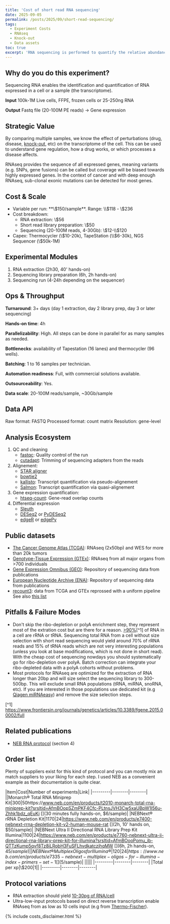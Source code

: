 ```yaml
---
title: 'Cost of short read RNA sequencing'
date: 2025-09-05
permalink: /posts/2025/09/short-read-sequencing/
tags:
  - Experiment Costs
  - RNAseq
  - Knock-out
  - Data assets
toc: true
excerpt: 'RNA sequencing is performed to quantify the relative abundance of various RNA in a sample.'
---
```


## Why do you do this experiment?

Sequencing RNA enables the identification and quantification of RNA expressed in a cell or a sample (the transcriptome).

**Input** 100k-1M Live cells, FFPE, frozen cells or 25-250ng RNA

**Output** Fastq file (20-100M PE reads) -> Gene expression

## Strategic Value

By comparing multiple samples, we know the effect of perturbations (drug, disease, [knock-out](/2025-09-02-single-ko.md), etc) on the transcriptome of the cell. This can be used to understand gene regulation, how a drug works, or which processes a disease affects.

RNAseq provides the sequence of all expressed genes, meaning variants (e.g. SNPs, gene fusions) can be called but coverage will be biased towards highly expressed genes.
In the context of cancer and with deep enough RNAseq, sub-clonal exonic mutations can be detected for most genes.

## Cost & Scale

- Variable per run: **\\$150/sample**. Range: \\$118 - \\$236
- Cost breakdown:
    + RNA extraction: \\$56
    + Short read library preparation: \\$50
    + Sequencing (20-100M reads, 4-30Gb): \\$12-\\$120
- Capex: Thermocycler (\\$10-20k), TapeStation (\\$6-30k), NGS Sequencer (\\$50k-1M)

## Experimental Modules

1. RNA extraction (2h30, 40' hands-on)
2. Sequencing library preparation (6h, 2h hands-on)
3. Sequencing run (4-24h depending on the sequencer)

## Ops & Throughput

**Turnaround**: 3+ days (day 1 extraction, day 2 library prep, day 3 or later sequencing)

**Hands-on time**: 4h

**Parallelizability**: High. All steps can be done in parallel for as many samples as needed.

**Bottlenecks**: availability of Tapestation (16 lanes) and thermocycler (96 wells).

**Batching**: 1 to 16 samples per technician.

**Automation readiness**: Full, with commercial solutions available.

**Outsourceability**: Yes.

**Data scale**: 20-100M reads/sample, ~30Gb/sample

## Data API
Raw format: FASTQ
Processed format: count matrix
Resolution: gene-level

## Analysis Ecosystem

1. QC and cleaning
    - [fastqc](https://www.bioinformatics.babraham.ac.uk/projects/fastqc/): Quality control of the run
    - [cutadapt](https://cutadapt.readthedocs.io/en/stable/): Trimming of sequencing adapters from the reads
2. Alignement:
    - [STAR aligner](https://hbctraining.github.io/Intro-to-rnaseq-hpc-O2/lessons/03_alignment.html)
    - [bowtie2](https://bowtie-bio.sourceforge.net/bowtie2/index.shtml) 
    - [kallisto](https://pachterlab.github.io/kallisto/about): Transcript quantification via pseudo-alignement
    - [Salmon](https://combine-lab.github.io/salmon/): Transcript quantification via quasi-alignement
3. Gene expression quantification:
    - [htseq-count](https://htseq.readthedocs.io/en/release_0.11.1/count.html): Gene-read overlap counts
4. Differential expression
    - [Sleuth](https://pachterlab.github.io/sleuth_walkthroughs/trapnell/analysis.html)
    - [DESeq2](https://bioconductor.org/packages/release/bioc/html/DESeq2.html) or [PyDESeq2](https://pydeseq2.readthedocs.io/en/stable/)
    <!-- - [glmgampoi](https://bioconductor.org/packages/release/bioc/html/glmGamPoi.html) -->
    - [edgeR](https://bioconductor.org/packages/release/bioc/html/edgeR.html) or [edgePy](https://edgepy.readthedocs.io/en/latest/index.html)

## Public datasets

- [The Cancer Genome Atlas (TCGA)](https://www.cancer.gov/ccg/research/genome-sequencing/tcga): RNAseq (2x50bp) and WES for more than 20k tumors
- [Genotype-Tissue Expression (GTEx)](https://gtexportal.org/home/): RNAseq from all major organs from >700 individuals
- [Gene Expression Omnibus (GEO)](https://www.ncbi.nlm.nih.gov/geo/): Repository of sequencing data from publications
- [European Nucleotide Archive (ENA)](https://www.ebi.ac.uk/ena/browser/home): Repository of sequencing data from publications
- [recount3](https://rna.recount.bio/): data from TCGA and GTEx reprossed with a uniform pipeline
See also [this list](https://bigomics.ch/blog/ultimate-guide-to-public-rnaseq-and-sc-rna-seq-databases/)

## Pitfalls & Failure Modes

- Don't skip the ribo-depletion or polyA enrichment step, they represent most of the extration cost but are there for a reason. [>90%](https://www.frontiersin.org/files/Articles/127231/fgene-06-00002-HTML/image_m/fgene-06-00002-t001.jpg)[^1] of RNA in a cell are rRNA or tRNA. Sequencing total RNA from a cell without size selection with short read sequencing would yield around 70% of rRNA reads and 15% of tRNA reads which are not very interesting populations (unless you look at base modifications, which is not done in short read). With the cheap cost of sequencing nowdays you should systematically go for ribo-depletion over polyA. Batch correction can integrate your ribo-depleted data with a polyA cohorts without problems.
- Most protocols for RNAseq are optimized for the extraction of RNA longer than 20bp and will size select the sequencing library to 300-500bp. This will exclude small RNA populations (tRNA, miRNA, snoRNA, etc). If you are interested in those populations use dedicated kit (e.g [Qiagen miRNAeasy](https://www.qiagen.com/us/product-categories/discovery-and-translational-research/dna-rna-purification/rna-purification/mirna)) and remove the size selection steps.

[^1] https://www.frontiersin.org/journals/genetics/articles/10.3389/fgene.2015.00002/full

## Related publications

- [NEB RNA protocol](https://www.neb.com/en/-/media/nebus/files/manuals/manuale7760_e7765-w-umi-rna-adaptors-e7416.pdf) (section 4)

## Order list

Plenty of suppliers exist for this kind of protocol and you can mostly mix an match suppliers to your liking for each step. I used NEB as a convenient example as their documentation is quite clear.

|Item|Cost|Number of experiments|Link|
|---------|--------|--------|
||Monarch® Total RNA Miniprep Kit|300|50https://www.neb.com/en/products/t2010-monarch-total-rna-miniprep-kit?srsltid=AfmBOopSZmPKF4Cfc-PLtnsJVH3Cw5xaUBpW1I56u-Zhhk1bdz_qEuKi [](30 minutes fully hands-on, $6/sample)|
|NEBNext® rRNA Depletion Kit|1170|24|https://www.neb.com/en/products/e7400-nebnext-rrna-depletion-kit-v2-human-mouse-rat [](2h, 10' hands on, $50/sample)|
|NEBNext Ultra II Directional RNA Library Prep Kit Illumina|1100|24|https://www.neb.com/en/products/e7760-nebnext-ultra-ii-directional-rna-library-prep-kit-for-illumina?srsltid=AfmBOooPomu_ib-QTTzKump5qvf8Tz8iLRobH3FuSFLhvdkatczjhqMW [](6h, 2h hands-on, $45/sample)|
|NEBNext® Multiplex Oligos for Illumina®|120|24|https://www.neb.com/en/products/e7335-nebnext-multiplex-oligos-for-illumina-index-primers-set-1 []($5/sample)|
|||||
|---------|--------|--------|
|Total per xp|\\$200|1||
|---------|--------|--------|

## Protocol variations

- RNA extraction should yield [10-30pg of RNA/cell](https://www.qiagen.com/us/resources/faq/2946)
- Ultra-low-input protocols based on direct reverse transcription enable RNAseq from as low as 10 cells input (e.g from [Thermo-Fischer](https://www.thermofisher.com/fr/fr/home/life-science/pcr/reverse-transcription/superscript-cellsdirect.html)).


{% include costs_disclaimer.html %}
